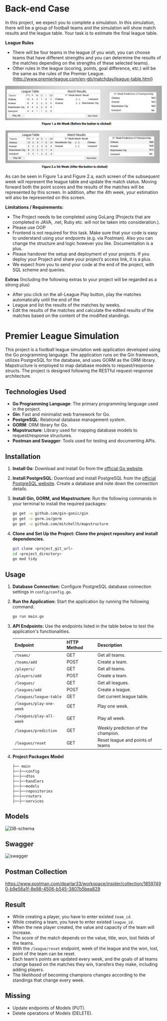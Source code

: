 # Back-end Case

In this project, we expect you to complete a simulation. In this simulation, there will be a group of football teams and the simulation will show match results and the league table. Your task is to estimate the final league table.

**League Rules**

- There will be four teams in the league (if you wish, you can choose teams that have different strengths and you can determine the results of the matches depending on the strengths of these selected teams).
- Other rules in the league (scoring, points, goal difference, etc.) will be the same as the rules of the Premier League. (<http://www.premierleague.com/en-gb/matchday/league-table.html>)

![Example Table](./photos/1.png)

![After one week table](./photos/2.png)

As can be seen in Figure 1.a and Figure 2.a, each screen of the subsequent week will represent the league table and update the match status. Moving forward both the point scores and the results of the matches will be represented by this screen. In addition, after the 4th week, your estimation will also be represented on this screen.

**Limitations / Requirements:**

- The Project needs to be completed using GoLang (Projects that are completed in JAVA, .net, Ruby etc. will not be taken into consideration.).
- Please use OOP
- Frontend is not required for this task. Make sure that your code is easy to understand using your endpoints (e.g. via Postman). Also you can change the structure and logic  however you like. Documentation is a plus.
- Please handover the setup and deployment of your projects. If you deploy your Project and share  your project’s access link, it is a plus.
- We expect from you to send your code at the end of the project, with SQL scheme and queries.

**Extras** ​(Including the following extras to your project will be regarded as a strong plus)

- After you click on the all-League Play button, play the matches automatically until the end of the
- League and list the results of the matches by weeks.
- Edit the results of the matches and calculate the edited results of the matches based on the content  of the modified standings.

# Premier League Simulation

This project is a football league simulation web application developed using the Go programming language. The application runs on the Gin framework, utilizes PostgreSQL for the database, and uses GORM as the ORM library. Mapstructure is employed to map database models to request/response structs. The project is designed following the RESTful request-response architecture.

## Technologies Used

- **Go Programming Language**: The primary programming language used in the project.
- **Gin**: Fast and minimalist web framework for Go.
- **PostgreSQL**: Relational database management system.
- **GORM**: ORM library for Go.
- **Mapstructure**: Library used for mapping database models to request/response structures.
- **Postman and Swagger**: Tools used for testing and documenting APIs.

## Installation

1. **Install Go**: Download and install Go from the [official Go website](https://golang.org/).
2. **Install PostgreSQL**: Download and install PostgreSQL from the [official PostgreSQL website](https://www.postgresql.org/). Create a database and note down the connection details.
3. **Install Gin, GORM, and Mapstructure**: Run the following commands in your terminal to install the required packages:

   ```bash
   go get -u github.com/gin-gonic/gin
   go get -u gorm.io/gorm
   go get -u github.com/mitchellh/mapstructure

4. **Clone and Set Up the Project: Clone the project repository and install dependencies.** 

    ```bash
    git clone <project_git_url>
    cd <project_directory>
    go mod tidy

## Usage

1. **Database Connection:** Configure PostgreSQL database connection settings in `config/config.go`.

2. **Run the Application:** Start the application by running the following command:

   ```bash
   go run main.go
   
3. **API Endpoints:** Use the endpoints listed in the table below to test the application's functionalities.

    | Endpoint                | HTTP Method | Description                                |
    |-------------------------|-------------|--------------------------------------------|
    | `/teams/`               | GET         | Get all teams.                             |
    | `/teams/add`            | POST        | Create a team.                             |  
    | `/players/`             | GET         | Get all teams.                             |
    | `/players/add`          | POST        | Create a team.                             |
    | `/leagues/`             | GET         | Get all leagues.                           |
    | `/leagues/add`          | POST        | Create a league.                           |
    | `/leagues/league-table` | GET         | Get current league table.                  |
    | `/leagues/play-one-week`| GET         | Play one week.                             |  
    | `/leagues/play-all-week`| GET         | Play all week.                             |
    | `/leagues/prediction`   | GET         | Weekly prediction of the champion.         |
    | `/leagues/reset`        | GET         | Reset league and points of teams           |


4. **Project Packages Model**

    ```
    ├── main
    ├──├──config
    ├──├──dtos
    ├──├──handlers
    ├──├──models
    ├──├──repositories
    ├──├──routers
    ├──├──services
    ```
## Models

![DB-schema](./photos/DB.png)

## Swagger 

![swagger](./photos/swagger.png)

## Postman Collection 

https://www.postman.com/dparlar33/workspace/insider/collection/18597490-b9e56a1f-8e98-4506-b545-3807b5bea829 



## Result

- While creating a player, you have to enter existed `team_id`.
- While creating a team, you have to enter existed `league_id`.
- When the new player created, the value and capacity of the team will increase.
- The score of the match depends on the value, title, won, lost fields of the teams.
- With the `/league/reset` endpoint, week of the league and the won, lost, point of the team can be reset.
- Each team's points are updated every week, and the goals of all teams change based on the matches they win, transfers they make, including adding players.
- The likelihood of becoming champions changes according to the standings that change every week.

## Missing

- Update endpoints of Models (PUT).
- Delete operations of Models (DELETE).

